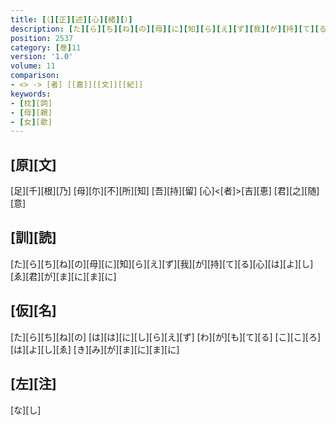 ```yaml
---
title: [（][正][述][心][緒][）]
description: [た][ら][ち][ね][の][母][に][知][ら][え][ず][我][が][持][て][る][心][は][よ][し][ゑ][君][が][ま][に][ま][に]
position: 2537
category: [巻]11
version: '1.0'
volume: 11
comparison:
- <> -> [者] [[嘉]][[文]][[紀]]
keywords:
- [枕][詞]
- [母][親]
- [女][歌]
---
```


## [原][文]

[足][千][根][乃] [母][尓][不][所][知] [吾][持][留] [心]<[者]>[吉][恵] [君][之][随][意]

## [訓][読]

[た][ら][ち][ね][の][母][に][知][ら][え][ず][我][が][持][て][る][心][は][よ][し][ゑ][君][が][ま][に][ま][に]

## [仮][名]

[た][ら][ち][ね][の] [は][は][に][し][ら][え][ず] [わ][が][も][て][る] [こ][こ][ろ][は][よ][し][ゑ] [き][み][が][ま][に][ま][に]

## [左][注]

[な][し]
